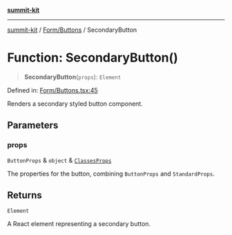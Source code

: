 [**summit-kit**](../../../README.md)

***

[summit-kit](../../../modules.md) / [Form/Buttons](../README.md) / SecondaryButton

# Function: SecondaryButton()

> **SecondaryButton**(`props`): `Element`

Defined in: [Form/Buttons.tsx:45](https://github.com/andrewgremlich/summit-kit/blob/544a7c8881fedc9d0ebef93a3122f1b8ef030fe1/src/react/Form/Buttons.tsx#L45)

Renders a secondary styled button component.

## Parameters

### props

`ButtonProps` & `object` & [`ClassesProps`](../../../Types/general/type-aliases/ClassesProps.md)

The properties for the button, combining `ButtonProps` and `StandardProps`.

## Returns

`Element`

A React element representing a secondary button.
